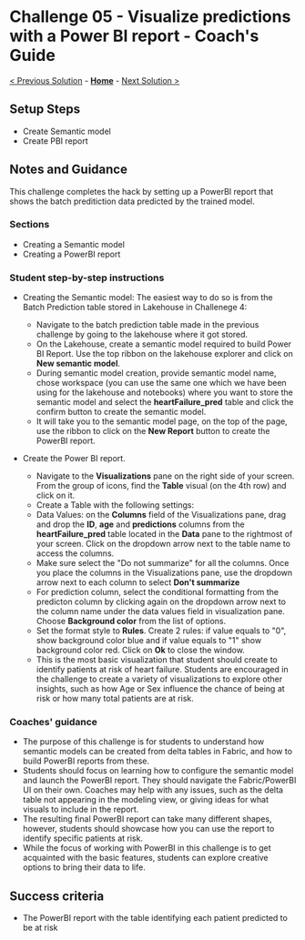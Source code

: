 # Challenge 05 - Visualize predictions with a Power BI report - Coach's Guide 

[< Previous Solution](./Solution-04.md) - **[Home](./README.md)** - [Next Solution >](./Solution-06.md)

## Setup Steps

- Create Semantic model
-  Create PBI report


## Notes and Guidance
This challenge completes the hack by setting up a PowerBI report that shows the batch preditiction data predicted by the trained model.

### Sections
- Creating a Semantic model
- Creating a PowerBI report

### Student step-by-step instructions

- Creating the Semantic model: The easiest way to do so is from the Batch Prediction table stored in Lakehouse in Challenege 4:

  - Navigate to the batch prediction table made in the previous challenge by going to the lakehouse where it got stored.
  - On the Lakehouse, create a semantic model required to build Power BI Report. Use the top ribbon on the lakehouse explorer and click on **New semantic model**.
  - During semantic model creation, provide semantic model name, chose workspace (you can use the same one which we have been using for the lakehouse and notebooks) where you want to store the semantic model and select the **heartFailure_pred** table and click the confirm button to create the semantic model.
  - It will take you to the semantic model page, on the top of the page, use the ribbon to click on the **New Report** button to create the PowerBI report.
    
 
- Create the Power BI report.
  -  Navigate to the **Visualizations** pane on the right side of your screen. From the group of icons, find the **Table** visual (on the 4th row) and click on it. 
  -  Create a Table with the following settings:
    - Data Values: on the **Columns** field of the Visualizations pane, drag and drop the **ID**, **age** and **predictions**  columns from the **heartFailure_pred** table located in the **Data** pane to the rightmost of your screen. Click on the dropdown arrow next to the table name to access the columns.
    - Make sure select the "Do not summarize" for all the columns. Once you place the columns in the Visualizations pane, use the dropdown arrow next to each column to select **Don't summarize**
    - For prediction column, select the conditional formatting from the predicton column by clicking again on the dropdown arrow next to the column name under the data values field in visualization pane. Choose **Background color** from the list of options.
    - Set the format style to **Rules**. Create 2 rules: if value equals to "0", show background color blue and if value equals to "1" show background color red. Click on **Ok** to close the window.
  - This is the most basic visualization that student should create to identify patients at risk of heart failure. Students are encouraged in the challenge to create a variety of visualizations to explore other insights, such as how Age or Sex influence the chance of being at risk or how many total patients are at risk.

### Coaches' guidance
- The purpose of this challenge is for students to understand how semantic models can be created from delta tables in Fabric, and how to build PowerBI reports from these.
- Students should focus on learning how to configure the semantic model and launch the PowerBI report. They should navigate the Fabric/PowerBI UI on their own. Coaches may help with any issues, such as the delta table not appearing in the modeling view, or giving ideas for what visuals to include in the report.
- The resulting final PowerBI report can take many different shapes, however, students should showcase how you can use the report to identify specific patients at risk.
- While the focus of working with PowerBI in this challenge is to get acquainted with the basic features, students can explore creative options to bring their data to life.

## Success criteria
- The PowerBI report with the table identifying each patient predicted to be at risk
